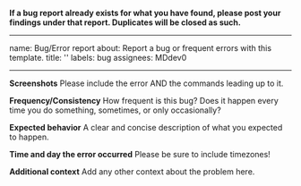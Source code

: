 **If a bug report already exists for what you have found, please post your findings under that report. Duplicates will be closed as such.**

---
name: Bug/Error report
about: Report a bug or frequent errors with this template.
title: ''
labels: bug
assignees: MDdev0

---

**Screenshots**
Please include the error AND the commands leading up to it.

**Frequency/Consistency**
How frequent is this bug? Does it happen every time you do something, sometimes, or only occasionally?

**Expected behavior**
A clear and concise description of what you expected to happen.

**Time and day the error occurred**
Please be sure to include timezones!

**Additional context**
Add any other context about the problem here.

